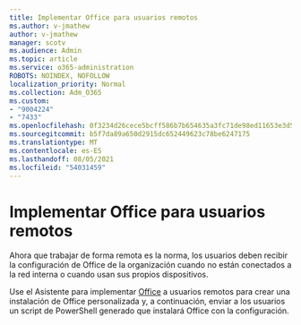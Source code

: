 ```yaml
---
title: Implementar Office para usuarios remotos
ms.author: v-jmathew
author: v-jmathew
manager: scotv
ms.audience: Admin
ms.topic: article
ms.service: o365-administration
ROBOTS: NOINDEX, NOFOLLOW
localization_priority: Normal
ms.collection: Adm_O365
ms.custom:
- "9004224"
- "7433"
ms.openlocfilehash: 0f3234d26cece5bcff586b7b654635a3fc71de98ed11653e3d52699e1bc965de
ms.sourcegitcommit: b5f7da89a650d2915dc652449623c78be6247175
ms.translationtype: MT
ms.contentlocale: es-ES
ms.lasthandoff: 08/05/2021
ms.locfileid: "54031459"
---
```

# <a name="deploy-office-to-remote-users-wizard"></a>Implementar Office para usuarios remotos

Ahora que trabajar de forma remota es la norma, los usuarios deben recibir la configuración de Office de la organización cuando no están conectados a la red interna o cuando usan sus propios dispositivos.

Use el Asistente para implementar [Office](https://go.microsoft.com/fwlink/?linkid=2149564) a usuarios remotos para crear una instalación de Office personalizada y, a continuación, enviar a los usuarios un script de PowerShell generado que instalará Office con la configuración.

